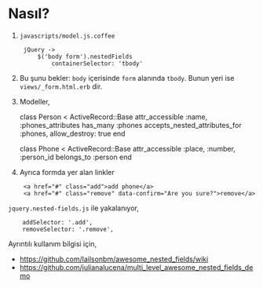 # Nasıl?

1. `javascripts/model.js.coffee`

        jQuery ->
            $('body form').nestedFields
                containerSelector: 'tbody'

2. Bu şunu bekler: `body` içerisinde `form` alanında `tbody`. Bunun yeri ise `views/_form.html.erb` dir.

3. Modeller,

      class Person < ActiveRecord::Base
        attr_accessible :name, :phones_attributes
        has_many :phones
        accepts_nested_attributes_for :phones, allow_destroy: true
      end

      class Phone < ActiveRecord::Base
        attr_accessible :place, :number, :person_id
        belongs_to :person
      end

4. Ayrıca formda yer alan linkler

        <a href="#" class="add">add phone</a>
        <a href="#" class="remove" data-confirm="Are you sure?">remove</a>

`jquery.nested-fields.js` ile yakalanıyor,

        addSelector: '.add',
        removeSelector: '.remove',

Ayrıntılı kullanım bilgisi için,

- https://github.com/lailsonbm/awesome_nested_fields/wiki
- https://github.com/julianalucena/multi_level_awesome_nested_fields_demo
